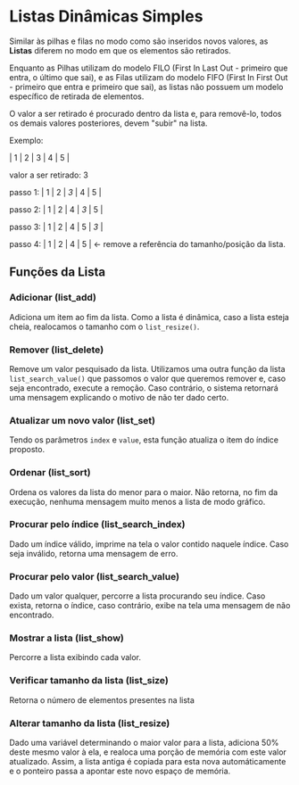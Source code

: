 # Listas Dinâmicas Simples

Similar às pilhas e filas no modo como são inseridos novos valores, as **Listas** diferem no modo em que os elementos são retirados.

Enquanto as Pilhas utilizam do modelo FILO (First In Last Out - primeiro que entra, o último que sai), e as Filas utilizam do modelo FIFO (First In First Out - primeiro que entra e primeiro que sai), as listas não possuem um modelo específico de retirada de elementos.

O valor a ser retirado é procurado dentro da lista e, para removê-lo, todos os demais valores posteriores, devem "subir" na lista.

Exemplo:

| 1 | 2 | 3 | 4 | 5 |

valor a ser retirado: 3

passo 1: | 1 | 2 | _3_ | 4 | 5 |

passo 2: | 1 | 2 | 4 | _3_ | 5 |

passo 3: | 1 | 2 | 4 | 5 | _3_ |

passo 4: | 1 | 2 | 4 | 5 | <- remove a referência do tamanho/posição da lista.

## Funções da Lista

### Adicionar (list\_add)

Adiciona um item ao fim da lista. Como a lista é dinâmica, caso a lista esteja cheia, realocamos o tamanho com o `list_resize()`.

### Remover (list\_delete)

Remove um valor pesquisado da lista. Utilizamos uma outra função da lista `list_search_value()` que passomos o valor que queremos remover e, caso seja encontrado, execute a remoção. Caso contrário, o sistema retornará uma mensagem explicando o motivo de não ter dado certo.

### Atualizar um novo valor (list\_set)

Tendo os parâmetros `index` e `value`, esta função atualiza o item do índice proposto.

### Ordenar (list\_sort)

Ordena os valores da lista do menor para o maior. Não retorna, no fim da execução, nenhuma mensagem muito menos a lista de modo gráfico.

### Procurar pelo índice (list\_search\_index)

Dado um índice válido, imprime na tela o valor contido naquele índice. Caso seja inválido, retorna uma mensagem de erro.

### Procurar pelo valor (list\_search\_value)

Dado um valor qualquer, percorre a lista procurando seu índice. Caso exista, retorna o índice, caso contrário, exibe na tela uma mensagem de não encontrado.

### Mostrar a lista (list\_show)

Percorre a lista exibindo cada valor.

### Verificar tamanho da lista (list\_size)

Retorna o número de elementos presentes na lista

### Alterar tamanho da lista (list\_resize)

Dado uma variável determinando o maior valor para a lista, adiciona 50% deste mesmo valor à ela, e realoca uma porção de memória com este valor atualizado. Assim, a lista antiga é copiada para esta nova automáticamente e o ponteiro passa a apontar este novo espaço de memória.
